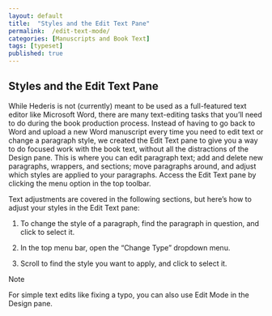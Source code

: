 ```yaml
---
layout: default
title:  "Styles and the Edit Text Pane"
permalink:  /edit-text-mode/
categories: [Manuscripts and Book Text]
tags: [typeset]
published: true
---
```


<section data-type="chapter" class="hsecchapter" data-hederis-type="hsecchapter" id="edit-text-mode" data-pi-attrs="id: edit-text-mode; data-tags: typeset;" role="doc-chapter" data-tags="typeset" data-author-name=" " data-book-title=" " title="Styles and the Edit Text Pane"><h1 data-hederis-type="hblkchaptitle" class="hblkchaptitle" id="p4e5SxU05">Styles and the Edit Text Pane</h1><p class="hblkp" data-hederis-type="hblkp" id="pTv8i5UGV">While Hederis is not (currently) meant to be used as a full-featured text editor like Microsoft Word, there are many text-editing tasks that you&#8217;ll need to do during the book production process. Instead of having to go back to Word and upload a new Word manuscript every time you need to edit text or change a paragraph style, we created the Edit Text pane to give you a way to do focused work with the book text, without all the distractions of the Design pane. This is where you can edit paragraph text; add and delete new paragraphs, wrappers, and sections; move paragraphs around, and adjust which styles are applied to your paragraphs. Access the Edit Text pane by clicking the menu option in the top toolbar.</p><p class="hblkp" data-hederis-type="hblkp" id="pihexituX">Text adjustments are covered in the following sections, but here&#8217;s how to adjust your styles in the Edit Text pane:</p><ol class="hwprnumlist" data-hederis-type="hwprnumlist" id="pTi7lif9R"><li class="hblkoli" data-hederis-type="hblkoli" id="libAVOkdhr"><p class="hblkoli" data-hederis-type="hblklip" id="pUzCywbqw">To change the style of a paragraph, find the paragraph in question, and click to select it.</p></li><li class="hblkoli" data-hederis-type="hblkoli" id="li9PepZCwW"><p class="hblkoli" data-hederis-type="hblklip" id="pXkbu8GWM">In the top menu bar, open the &#8220;Change Type&#8221; dropdown menu.</p></li><li class="hblkoli" data-hederis-type="hblkoli" id="liUWwo1DZl"><p class="hblkoli" data-hederis-type="hblklip" id="pT8EVNCuU">Scroll to find the style you want to apply, and click to select it.</p></li></ol><aside class="hwprbox box" data-hederis-type="hwprbox" id="pPfwgG1jK" data-type="sidebar"><p class="hblktype" data-hederis-type="hblktype" id="pdG6NBzb3">Note</p><p class="hblkp" data-hederis-type="hblkp" id="pHiGSXdKh">For simple text edits like fixing a typo, you can also use Edit Mode in the Design pane.</p></aside></section>